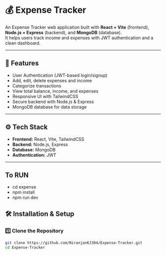 # 💰 Expense Tracker

An Expense Tracker web application built with **React + Vite** (frontend), **Node.js + Express** (backend), and **MongoDB** (database).  
It helps users track income and expenses with JWT authentication and a clean dashboard.

---

## 🚀 Features
- User Authentication (JWT-based login/signup)
- Add, edit, delete expenses and income
- Categorize transactions
- View total balance, income, and expenses
- Responsive UI with TailwindCSS
- Secure backend with Node.js & Express
- MongoDB database for data storage

---

## ⚙️ Tech Stack
- **Frontend:** React, Vite, TailwindCSS  
- **Backend:** Node.js, Express  
- **Database:** MongoDB  
- **Authentication:** JWT  

---
## To RUN
- cd expense
- npm install
- npm run dev
## 🛠️ Installation & Setup

### 1️⃣ Clone the Repository
```bash
git clone https://github.com/NiranjanKJ304/Expense-Tracker.git
cd Expense-Tracker
